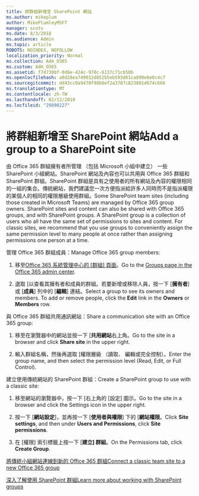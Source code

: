 ```yaml
---
title: 將群組新增至 SharePoint 網站
ms.author: mikeplum
author: MikePlumleyMSFT
manager: scotv
ms.date: 8/3/2018
ms.audience: Admin
ms.topic: article
ROBOTS: NOINDEX, NOFOLLOW
localization_priority: Normal
ms.collection: Adm_O365
ms.custom: Adm_O365
ms.assetid: f7d730bf-0d6e-424c-970c-6137c71cb50b
ms.openlocfilehash: a0d28ea749012d852b5eb593d61ca899e6e0c4c7
ms.sourcegitcommit: dd43cc0a9470f98b8ef2a3787c823801d674c666
ms.translationtype: MT
ms.contentlocale: zh-TW
ms.lasthandoff: 02/12/2019
ms.locfileid: "29898227"
---
```

# <a name="add-a-group-to-a-sharepoint-site"></a><span data-ttu-id="09797-102">將群組新增至 SharePoint 網站</span><span class="sxs-lookup"><span data-stu-id="09797-102">Add a group to a SharePoint site</span></span>

<span data-ttu-id="09797-p101">由 Office 365 群組擁有者所管理 （包括 Microsoft 小組中建立） 一些 SharePoint 小組網站。SharePoint 網站及內容也可以共用與 Office 365 群組和 SharePoint 群組。SharePoint 群組是具有之使用者的所有網站及內容的權限相同的一組的集合。傳統網站，我們建議您一次方便指派給許多人同時而不是指派權限的某個人的相同的權限層級使用群組。</span><span class="sxs-lookup"><span data-stu-id="09797-p101">Some SharePoint team sites (including those created in Microsoft Teams) are managed by Office 365 group owners. SharePoint sites and content can also be shared with Office 365 groups, and with SharePoint groups. A SharePoint group is a collection of users who all have the same set of permissions to sites and content. For classic sites, we recommend that you use groups to conveniently assign the same permission level to many people at once rather than assigning permissions one person at a time.</span></span>
  
<span data-ttu-id="09797-107">管理 Office 365 群組成員：</span><span class="sxs-lookup"><span data-stu-id="09797-107">Manage Office 365 group members:</span></span>
  
1. <span data-ttu-id="09797-108">移至[Office 365 系統管理中心的 [群組] 頁面](https://portal.office.com/adminportal/home#/groups)。</span><span class="sxs-lookup"><span data-stu-id="09797-108">Go to the [Groups page in the Office 365 admin center](https://portal.office.com/adminportal/home#/groups).</span></span>
    
2. <span data-ttu-id="09797-p102">選取 [以查看其擁有者和成員的群組。若要新增或移除人員，按一下 [**擁有者**] 或 [**成員**] 列中的 [**編輯**] 連結。</span><span class="sxs-lookup"><span data-stu-id="09797-p102">Select a group to see its owners and members. To add or remove people, click the **Edit** link in the **Owners** or **Members** row.</span></span> 
    
<span data-ttu-id="09797-111">與 Office 365 群組共用通訊網站：</span><span class="sxs-lookup"><span data-stu-id="09797-111">Share a communication site with an Office 365 group:</span></span>
  
1. <span data-ttu-id="09797-112">移至在瀏覽器中的網站並按一下 [**共用網站**右上角。</span><span class="sxs-lookup"><span data-stu-id="09797-112">Go to the site in a browser and click **Share site** in the upper right.</span></span> 
    
2. <span data-ttu-id="09797-113">輸入群組名稱，然後再選取 [權限層級 （讀取、 編輯或完全控制）。</span><span class="sxs-lookup"><span data-stu-id="09797-113">Enter the group name, and then select the permission level (Read, Edit, or Full Control).</span></span>
    
<span data-ttu-id="09797-114">建立使用傳統網站的 SharePoint 群組：</span><span class="sxs-lookup"><span data-stu-id="09797-114">Create a SharePoint group to use with a classic site:</span></span>
  
1. <span data-ttu-id="09797-115">移至網站的瀏覽器中，按一下 [右上角的 [設定] 圖示。</span><span class="sxs-lookup"><span data-stu-id="09797-115">Go to the site in a browser and click the Settings icon in the upper right.</span></span>
    
2. <span data-ttu-id="09797-116">按一下 [**網站設定**]，並再按一下 [**使用者與權限**] 下的 [**網站權限**。</span><span class="sxs-lookup"><span data-stu-id="09797-116">Click **Site settings**, and then under **Users and Permissions**, click **Site permissions**.</span></span>
    
3. <span data-ttu-id="09797-117">在 [權限] 索引標籤上按一下 [**建立] 群組**。</span><span class="sxs-lookup"><span data-stu-id="09797-117">On the Permissions tab, click **Create Group**.</span></span>
    
[<span data-ttu-id="09797-118">將傳統小組網站連線到新的 Office 365 群組</span><span class="sxs-lookup"><span data-stu-id="09797-118">Connect a classic team site to a new Office 365 group</span></span>](https://go.microsoft.com/fwlink/?linkid=2008654)
  
[<span data-ttu-id="09797-119">深入了解使用 SharePoint 群組</span><span class="sxs-lookup"><span data-stu-id="09797-119">Learn more about working with SharePoint groups</span></span>](https://go.microsoft.com/fwlink/?linkid=874658)
  

